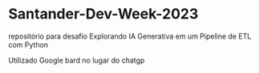 # Santander-Dev-Week-2023
repositório para desafio Explorando IA Generativa em um Pipeline de ETL com Python

Utilizado Google bard no lugar do chatgp

